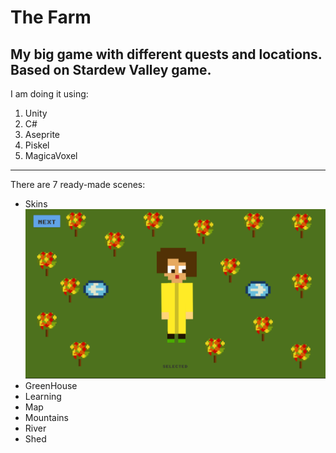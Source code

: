 # The Farm

**My big game with different quests and locations. Based on Stardew Valley game.**
---
I am doing it using:
1. Unity
2. C#
3. Aseprite
4. Piskel
5. MagicaVoxel
---
There are 7 ready-made scenes:
- Skins
![Skins](https://github.com/namknf/the-farm/raw/main/Assets/farm1.png)
- GreenHouse
- Learning
- Map
- Mountains
- River
- Shed
